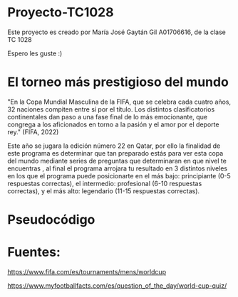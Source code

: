# Proyecto-TC1028

Este proyecto es creado por María José Gaytán Gil A01706616, de la clase TC 1028

Espero les guste :)

# El torneo más prestigioso del mundo

"En la Copa Mundial Masculina de la FIFA, que se celebra cada cuatro años, 32 naciones compiten entre sí por el título. Los distintos clasificatorios continentales dan paso a una fase final de lo más emocionante, que congrega a los aficionados en torno a la pasión y el amor por el deporte rey." (FIFA, 2022) 

Este año se jugara la edición número 22 en Qatar, por ello la finalidad de este programa es determinar que tan preparado estás para ver esta copa del mundo mediante series de preguntas que determinaran en que nivel te encuentras , al final el programa arrojara tu resultado en 3 distintos niveles en los que el programa puede posicionarte en el más bajo: principiante (0-5 respuestas correctas), el intermedio: profesional (6-10 respuestas correctas), y el más alto: legendario (11-15 respuestas correctas).


# Pseudocódigo






# Fuentes:

https://www.fifa.com/es/tournaments/mens/worldcup

https://www.myfootballfacts.com/es/question_of_the_day/world-cup-quiz/
